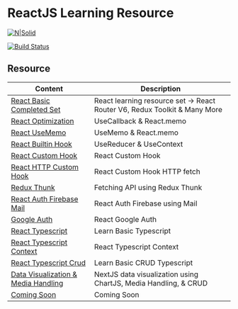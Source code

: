 # ReactJS Learning Resource

[![N|Solid](https://cldup.com/dTxpPi9lDf.thumb.png)](https://nodesource.com/products/nsolid)

[![Build Status](https://travis-ci.org/joemccann/dillinger.svg?branch=master)](https://travis-ci.org/joemccann/dillinger)

## Resource

| Content                   | Description                    |
| ------------------------- | ------------------------------ |
| [React Basic Completed Set][reactbasic] | React learning resource set -> React Router V6, Redux Toolkit & Many More |
| [React Optimization][reactoptimization] | UseCallback &  React.memo |
| [React UseMemo][reactusememo] | UseMemo &  React.memo |
| [React Builtin Hook][reactbuiltinhook] | UseReducer &  UseContext |
| [React Custom Hook][reactcustomhook] | React Custom Hook |
| [React HTTP Custom Hook][reacthttpcustomhook] | React Custom Hook HTTP fetch |
| [Redux Thunk][reduxthunk] | Fetching API using Redux Thunk |
| [React Auth Firebase Mail ][reactauthfirebasemail] | React Auth Firebase using Mail |
| [Google Auth][googleauth] | React Google Auth |
| [React Typescript][reacttypescript] | Learn Basic Typescript |
| [React Typescript Context][reacttypescriptcontext] | React Typescript Context |
| [React Typescript Crud][reacttypescriptcrud] | Learn Basic CRUD Typescript |
| [Data Visualization & Media Handling][datamediahandling] | NextJS data visualization using ChartJS, Media Handling, & CRUD|
| [Coming Soon][coming]     | Coming Soon                    |

[reactbasic]: https://github.com/adityahimaone/Task-Frontend-Alterra
[reactusememo]: https://github.com/adityahimaone/ReactJS-Resource/tree/react-usememo
[reactoptimization]: https://github.com/adityahimaone/ReactJS-Resource/tree/react-optimization
[reactbuiltinhook]: https://github.com/adityahimaone/ReactJS-Resource/tree/react-builtin-hook
[reactcustomhook]: https://github.com/adityahimaone/ReactJS-Resource/tree/react-custom-hooks
[reacthttpcustomhook]: https://github.com/adityahimaone/ReactJS-Resource/tree/react-http-custom-hooks
[reduxthunk]: https://github.com/adityahimaone/ReactJS-Resource/tree/redux-thunk
[reactauthfirebasemail]: https://github.com/adityahimaone/ReactJS-Resource/tree/react-auth-firebase-mail
[googleauth]: https://github.com/adityahimaone/react-oauth
[datamediahandling]: https://github.com/adityahimaone/next-data-media-handling
[reacttypescript]: https://github.com/adityahimaone/learn-typescript
[reacttypescriptcontext]: https://github.com/adityahimaone/ReactJS-Resource/tree/react-typescript-context
[reacttypescriptcrud]: https://github.com/adityahimaone/Patientor-TS
[coming]: https://github.com/adityahimaone/ReactJS-Resource/tree/redux-thunk
